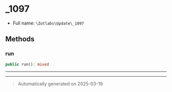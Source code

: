 
# _1097





* Full name: `\Zotlabs\Update\_1097`




## Methods


### run



```php
public run(): mixed
```












***


***
> Automatically generated on 2025-03-19
